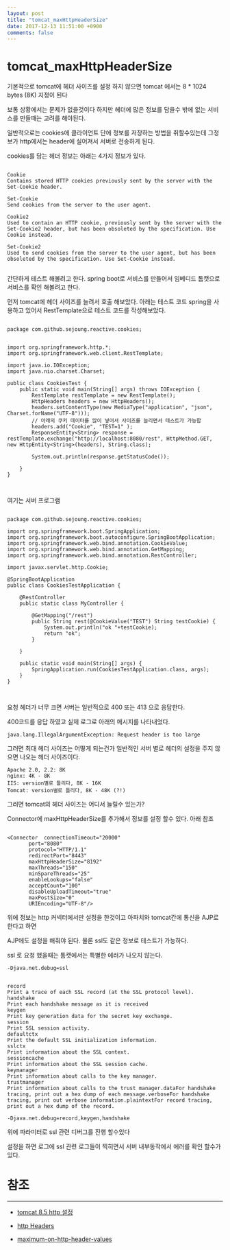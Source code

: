 ```yaml
---
layout: post
title: "tomcat_maxHttpHeaderSize"
date: 2017-12-13 11:51:00 +0900
comments: false
---
```


# tomcat_maxHttpHeaderSize

기본적으로 tomcat에 헤더 사이즈를 설정 하지 않으면 tomcat 에서는 8 * 1024 bytes (8K) 지정이 된다 

보통 상황에서는 문제가 없을것이다 하지만 헤더에 많은 정보를 담을수 밖에 없는 서비스를 만들때는 고려를 해야된다.

일반적으로는 cookies에 클라이언트 단에 정보를 저장하는 방법을 취할수있는데 그정보가 http에서는 header에 실어져서 서버로 전송하게 된다.

cookies를 담는 헤더 정보는 아래는 4가지 정보가 있다.

```

Cookie
Contains stored HTTP cookies previously sent by the server with the Set-Cookie header.

Set-Cookie
Send cookies from the server to the user agent.

Cookie2 
Used to contain an HTTP cookie, previously sent by the server with the Set-Cookie2 header, but has been obsoleted by the specification. Use Cookie instead.

Set-Cookie2 
Used to send cookies from the server to the user agent, but has been obsoleted by the specification. Use Set-Cookie instead.


```

간단하게 테스트 해볼려고 한다. spring boot로 서비스를 만들어서 임베디드 톰캣으로 서비스를 확인 해볼려고 한다.

먼저 tomcat에 헤더 사이즈를 늘려서 호출 해보았다. 아래는 테스트 코드 spring을 사용하고 있어서 RestTemplate으로 테스트 코드를 작성해보았다.


```

package com.github.sejoung.reactive.cookies;


import org.springframework.http.*;
import org.springframework.web.client.RestTemplate;

import java.io.IOException;
import java.nio.charset.Charset;

public class CookiesTest {
    public static void main(String[] args) throws IOException {
        RestTemplate restTemplate = new RestTemplate();
        HttpHeaders headers = new HttpHeaders();
        headers.setContentType(new MediaType("application", "json", Charset.forName("UTF-8")));
		// 아래의 쿠키 데이터를 많이 넣어서 사이즈를 늘리면서 테스트가 가능함
        headers.add("Cookie", "TEST=1" );
        ResponseEntity<String> response = restTemplate.exchange("http://localhost:8080/rest", HttpMethod.GET, new HttpEntity<String>(headers), String.class);

        System.out.println(response.getStatusCode());

    }
}



```

여기는 서버 프로그램 

```

package com.github.sejoung.reactive.cookies;

import org.springframework.boot.SpringApplication;
import org.springframework.boot.autoconfigure.SpringBootApplication;
import org.springframework.web.bind.annotation.CookieValue;
import org.springframework.web.bind.annotation.GetMapping;
import org.springframework.web.bind.annotation.RestController;

import javax.servlet.http.Cookie;

@SpringBootApplication
public class CookiesTestApplication {

    @RestController
    public static class MyController {

        @GetMapping("/rest")
        public String rest(@CookieValue("TEST") String testCookie) {
            System.out.println("ok "+testCookie);
            return "ok";
        }

    }

    public static void main(String[] args) {
        SpringApplication.run(CookiesTestApplication.class, args);
    }
}



```

요청 헤더가 너무 크면 서버는 일반적으로 400 또는 413 으로 응답한다.

400코드를 응답 하였고 실제 로그로 아래의 메시지를 나타내었다.


```
java.lang.IllegalArgumentException: Request header is too large

```

그러면 최대 헤더 사이즈는 어떻게 되는건가 일반적인 서버 별로 헤더의 설정을 주지 않으면 나오는 헤더 사이즈이다.

```
Apache 2.0, 2.2: 8K
nginx: 4K - 8K
IIS: version별로 틀리다, 8K - 16K
Tomcat: version별로 틀리다, 8K - 48K (?!)

```

그러면 tomcat의 헤더 사이즈는 어디서 늘릴수 있는가?

Connector에 maxHttpHeaderSize를 추가해서 정보를 설정 할수 있다. 아래 참조


```

<Connector  connectionTimeout="20000" 
       port="8080" 
       protocol="HTTP/1.1" 
       redirectPort="8443" 
       maxHttpHeaderSize="8192" 
       maxThreads="150"
       minSpareThreads="25"
       enableLookups="false"
       acceptCount="100"
       disableUploadTimeout="true"
       maxPostSize="0"
       URIEncoding="UTF-8"/>

```

위에 정보는 http 커넥터에서만 설정을 한것이고 아파치와 tomcat간에 통신을 AJP로 한다고 하면 

AJP에도 설정을 해줘야 된다. 물론 ssl도 같은 정보로 테스트가 가능하다.

ssl 로 요청 했을때는 톰캣에서는 특별한 에러가 나오지 않는다.

```
-Djava.net.debug=ssl
 
 
record
Print a trace of each SSL record (at the SSL protocol level).
handshake
Print each handshake message as it is received
keygen
Print key generation data for the secret key exchange.
session
Print SSL session activity.
defaultctx
Print the default SSL initialization information.
sslctx
Print information about the SSL context.
sessioncache
Print information about the SSL session cache.
keymanager
Print information about calls to the key manager.
trustmanager
Print information about calls to the trust manager.dataFor handshake tracing, print out a hex dump of each message.verboseFor handshake tracing, print out verbose information.plaintextFor record tracing, print out a hex dump of the record.

-Djava.net.debug=record,keygen,handshake

```


위에 파라미터로 ssl 관련 디버그를 진행 할수있다 

설정을 하면 로그에 ssl 관련 로그들이 찍히면서 서버 내부동작에서 에러를 확인 할수가 있다.


# 참조 
-----
* [tomcat 8.5 http 설정](http://tomcat.apache.org/tomcat-8.5-doc/config/http.html)

* [http Headers](https://developer.mozilla.org/en-US/docs/Web/HTTP/Headers)

* [maximum-on-http-header-values](https://stackoverflow.com/questions/686217/maximum-on-http-header-values)



